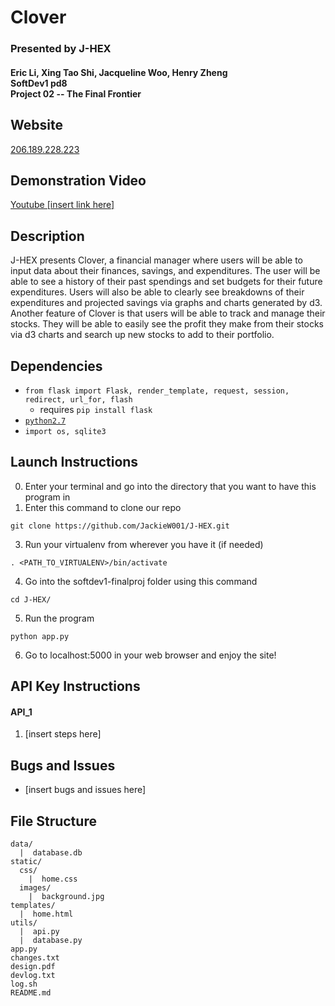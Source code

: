 # Clover
### Presented by J-HEX
#### Eric Li, Xing Tao Shi, Jacqueline Woo, Henry Zheng<br>SoftDev1 pd8<br>Project 02 -- The Final Frontier

## Website
[206.189.228.223](206.189.228.223)

## Demonstration Video
[Youtube [insert link here]](https://youtu.be/[insert_link_here])

## Description
J-HEX presents Clover, a financial manager where users will be able to input data about their finances, savings, and expenditures. The user will be able to see a history of their past spendings and set budgets for their future expenditures. Users will also be able to clearly see breakdowns of their expenditures and projected savings via graphs and charts generated by d3. Another feature of Clover is that users will be able to track and manage their stocks. They will be able to easily see the profit they make from their stocks via d3 charts and search up new stocks to add to their portfolio.

## Dependencies
* `from flask import Flask, render_template, request, session, redirect, url_for, flash`
  * requires `pip install flask`
* [`python2.7`](https://www.python.org/download/releases/2.7/)
* `import os, sqlite3`

## Launch Instructions
0. Enter your terminal and go into the directory that you want to have this program in
2. Enter this command to clone our repo
```
git clone https://github.com/JackieW001/J-HEX.git
```
3. Run your virtualenv from wherever you have it (if needed)
```
. <PATH_TO_VIRTUALENV>/bin/activate
```
4. Go into the softdev1-finalproj folder using this command
```
cd J-HEX/
```
5. Run the program
```
python app.py
```
6. Go to localhost:5000 in your web browser and enjoy the site!


## API Key Instructions

#### API_1
1. [insert steps here]

## Bugs and Issues
* [insert bugs and issues here]

## File Structure
```
data/
  |  database.db
static/
  css/
    |  home.css
  images/
    |  background.jpg
templates/
  |  home.html
utils/
  |  api.py
  |  database.py
app.py
changes.txt
design.pdf
devlog.txt
log.sh
README.md
```

